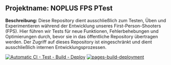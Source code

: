 ## Projektname: NOPLUS FPS PTest

**Beschreibung:** 
Diese Repository dient ausschließlich zum Testen, Üben und Experimentieren während der Entwicklung unseres First-Person-Shooters (FPS). Hier führen wir Tests für neue Funktionen, Fehlerbehebungen und Optimierungen durch, bevor sie in das öffentliche Repository übertragen werden. Der Zugriff auf dieses Repository ist eingeschränkt und dient ausschließlich internen Entwicklungsprozessen.

[![Automatic CI - Test - Build - Deploy](https://github.com/JnMProjects/NPFPS/actions/workflows/CI.yaml/badge.svg?branch=main)](https://github.com/JnMProjects/NPFPS/actions/workflows/CI.yaml) [![pages-build-deployment](https://github.com/JnMProjects/NPFPS/actions/workflows/pages/pages-build-deployment/badge.svg)](https://github.com/JnMProjects/NPFPS/actions/workflows/pages/pages-build-deployment)
